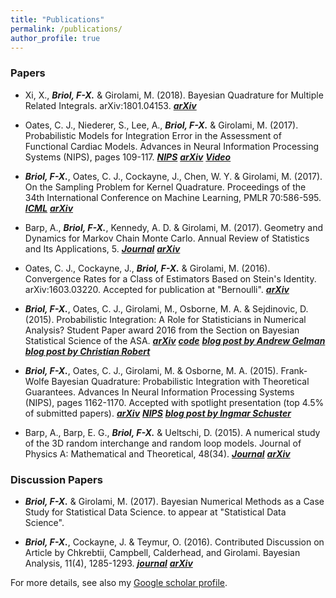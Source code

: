 ```yaml
---
title: "Publications"
permalink: /publications/
author_profile: true
---
```



### Papers

* Xi, X., ***Briol, F-X.*** & Girolami, M. (2018). Bayesian Quadrature for Multiple Related Integrals. arXiv:1801.04153. 
[***arXiv***](https://arxiv.org/abs/1801.04153)

* Oates, C. J., Niederer, S., Lee, A., ***Briol, F-X.*** & Girolami, M. (2017). Probabilistic Models for Integration Error in the Assessment of Functional Cardiac Models. Advances in Neural Information Processing Systems (NIPS), pages 109-117. 
[***NIPS***](https://papers.nips.cc/paper/6616-probabilistic-models-for-integration-error-in-the-assessment-of-functional-cardiac-models) [***arXiv***](https://arxiv.org/abs/1606.06841) [***Video***](https://www.youtube.com/watch?v=SrrO4OxydO0&feature=youtu.be)

* ***Briol, F-X.***, Oates, C. J., Cockayne, J., Chen, W. Y. & Girolami, M. (2017). On the Sampling Problem for Kernel Quadrature. Proceedings of the 34th International Conference on Machine Learning, PMLR 70:586-595. 
[***ICML***](http://proceedings.mlr.press/v70/briol17a.html) [***arXiv***](https://arxiv.org/abs/1706.03369) 
    
* Barp, A., ***Briol, F-X.***, Kennedy, A. D. & Girolami, M. (2017). Geometry and Dynamics for Markov Chain Monte Carlo. Annual Review of Statistics and Its Applications, 5.
[***Journal***](www.annualreviews.org/doi/abs/10.1146/annurev-statistics-031017-100141) [***arXiv***](https://arxiv.org/abs/1705.02891)

* Oates, C. J., Cockayne, J., ***Briol, F-X.*** & Girolami, M. (2016). Convergence Rates for a Class of Estimators Based on Stein's Identity. arXiv:1603.03220. Accepted for publication at "Bernoulli". [***arXiv***](https://arxiv.org/abs/1603.03220)
    
* ***Briol, F-X.***, Oates, C. J., Girolami, M., Osborne, M. A. & Sejdinovic, D. (2015). Probabilistic Integration: A Role for Statisticians in Numerical Analysis? Student Paper award 2016 from the Section on Bayesian Statistical Science of the ASA. [***arXiv***](https://arxiv.org/abs/1512.00933) [***code***](www.warwick.ac.uk/fxbriol/probabilistic_integration/code_pi_mar16.zip) [***blog post by Andrew Gelman***](http://andrewgelman.com/2015/12/07/28279/) [***blog post by Christian Robert***](https://xianblog.wordpress.com/2015/12/17/je-suis-revenu-de-montreal-nips-2015/)
    
* ***Briol, F-X.***, Oates, C. J., Girolami, M. & Osborne, M. A. (2015). Frank-Wolfe Bayesian Quadrature: Probabilistic Integration with Theoretical Guarantees. Advances In Neural Information Processing Systems (NIPS), pages 1162-1170. Accepted with spotlight presentation (top 4.5% of submitted papers).
[***arXiv***](https://arxiv.org/abs/1506.02681) [***NIPS***](https://papers.nips.cc/paper/5749-frank-wolfe-bayesian-quadrature-probabilistic-integration-with-theoretical-guarantees) [***blog post by Ingmar Schuster***](https://ingmarschuster.wordpress.com/2015/10/26/frank-wolfe-bayesian-quadrature/)
    
* Barp, A., Barp, E. G., ***Briol, F-X.*** & Ueltschi, D. (2015). A numerical study of the 3D random interchange and random loop models. Journal of Physics A: Mathematical and Theoretical, 48(34). [***Journal***](http://iopscience.iop.org/article/10.1088/1751-8113/48/34/345002/meta) [***arXiv***](https://arxiv.org/abs/1505.00983) 

### Discussion Papers

* ***Briol, F-X.*** & Girolami, M. (2017). Bayesian Numerical Methods as a Case Study for Statistical Data Science. to appear at "Statistical Data Science".

* ***Briol, F-X.***, Cockayne, J. & Teymur, O. (2016). Contributed Discussion on Article by Chkrebtii, Campbell, Calderhead, and Girolami. Bayesian Analysis, 11(4), 1285-1293. [***journal***](https://projecteuclid.org/euclid.ba/1480474950) [***arXiv***](https://arxiv.org/abs/1610.06752)

For more details, see also my [Google scholar profile](https://scholar.google.co.uk/citations?user=yLBYtAwAAAAJ&hl=en).